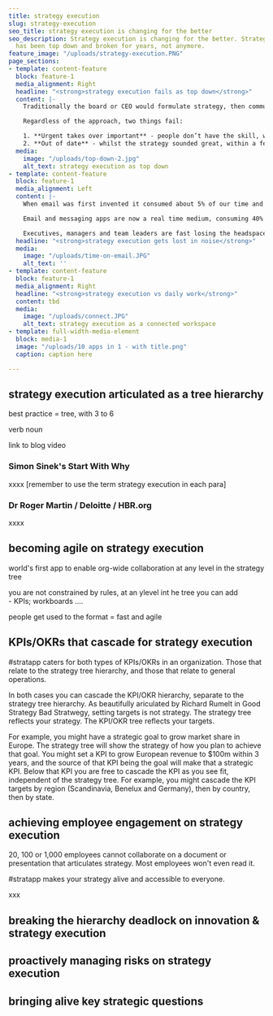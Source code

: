 ```yaml
---
title: strategy execution
slug: strategy-execution
seo_title: strategy execution is changing for the better
seo_description: Strategy execution is changing for the better. Strategy execution
  has been top down and broken for years, not anymore.
feature_image: "/uploads/strategy-execution.PNG"
page_sections:
- template: content-feature
  block: feature-1
  media_alignment: Right
  headline: "<strong>strategy execution fails as top down</strong>"
  content: |-
    Traditionally the board or CEO would formulate strategy, then communicate it in two static documents - one describing the strategy, the other setting targets. Some companies do this as annual offsite events. Some do it with consultants. Some invite middle management. Some invite the whole company.

    Regardless of the approach, two things fail:

    1. **Urgent takes over important** - people don’t have the skill, will or time to focus on strategy execution, and pretty soon day to day priorities consume everyone
    2. **Out of date** - whilst the strategy sounded great, within a few weeks or months it no longer matches what the organization focuses on
  media:
    image: "/uploads/top-down-2.jpg"
    alt_text: strategy execution as top down
- template: content-feature
  block: feature-1
  media_alignment: Left
  content: |-
    When email was first invented it consumed about 5% of our time and a reasonable response time was 7 days.

    Email and messaging apps are now a real time medium, consuming 40% of our time, with another 45-55% lost to meetings, routine tasks and being reactive.

    Executives, managers and team leaders are fast losing the headspace to think deeply, plan carefully, experiment and flawlessly execute on strategy, new capabilities and change.
  headline: "<strong>strategy execution gets lost in noise</strong>"
  media:
    image: "/uploads/time-on-email.JPG"
    alt_text: ''
- template: content-feature
  block: feature-1
  media_alignment: Right
  headline: "<strong>strategy execution vs daily work</strong>"
  content: tbd
  media:
    image: "/uploads/connect.JPG"
    alt_text: strategy execution as a connected workspace
- template: full-width-media-element
  block: media-1
  image: "/uploads/10 apps in 1 - with title.png"
  caption: caption here

---
```

## **strategy execution articulated as a tree hierarchy**

best practice = tree, with 3 to 6

verb noun

link to blog video

### Simon Sinek's Start With Why

xxxx \[remember to use the term strategy execution in each para\]

### Dr Roger Martin / Deloitte / HBR.org

xxxx

###  

## **becoming agile on strategy execution**

world's first app to enable org-wide collaboration at any level in the strategy tree

you are not constrained by rules, at an ylevel int he tree you can add  
\- KPIs; workboards ....

people get used to the format = fast and agile

## **KPIs/OKRs that cascade for strategy execution**

\#stratapp caters for both types of KPIs/OKRs in an organization.  Those that relate to the strategy tree hierarchy, and those that relate to general operations.

In both cases you can cascade the KPI/OKR hierarchy, separate to the strategy tree hierarchy.  As beautifully ariculated by Richard Rumelt in Good Strategy Bad Stratwegy, setting targets is not strategy.  The strategy tree reflects your strategy.  The KPI/OKR tree reflects your targets.

For example, you might have a strategic goal to grow market share in Europe.  The strategy tree will show the strategy of how you plan to achieve that goal.  You might set a KPI to grow European revenue to $100m within 3 years, and the source of that KPI being the goal will make that a strategic KPI.  Below that KPI you are free to cascade the KPI as you see fit, independent of the strategy tree.  For example, you might cascade the KPI targets by region (Scandinavia, Benelux and Germany), then by country, then by state.

## **achieving employee engagement on strategy execution**

20, 100 or 1,000 employees cannot collaborate on a document or presentation that articulates strategy.  Most employees won't even read it.

\#stratapp makes your strategy alive and accessible to everyone.

xxx

## **breaking the hierarchy deadlock on innovation & strategy execution**

## **proactively managing risks on strategy execution**

## **bringing alive key strategic questions**